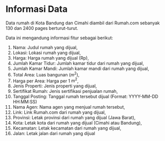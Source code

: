 # Informasi Data
Data rumah di Kota Bandung dan Cimahi diambil dari Rumah.com sebanyak 130 dan 2400 pages berturut-turut.

Data ini mengandung informasi fitur sebagai berikut:
1. Nama: Judul rumah yang dijual,
2. Lokasi: Lokasi rumah yang dijual,
3. Harga: Harga rumah yang dijual (Rp),
4. Jumlah Kamar Tidur: Jumlah kamar tidur dari rumah yang dijual,
5. Jumlah Kamar Mandi: Jumlah kamar mandi dari rumah yang dijual,
6. Total Area: Luas bangunan ($m^2$),
7. Harga per Area: Harga per 1 $m^2$,
8. Jenis Properti: Jenis properti yang dijual,
9. Sertifikat Rumah: Jenis sertifikasi penjualan rumah,
10. Tanggal Posting: Tanggal rumah tersebut dijual (Format: YYYY-MM-DD HH:MM:SS)
11. Nama Agen: Nama agen yang menjual rumah tersebut,
12. Link: Link Rumah.com dari rumah yang dijual,
13. Provinsi: Letak provinsi dari rumah yang dijual (Jawa Barat),
14. Kota: Letak kota dari rumah yang dijual (Cimahi atau Bandung),
15. Kecamatan: Letak kecamatan dari rumah yang dijual,
16. Jalan: Letak jalan dari rumah yang dijual
